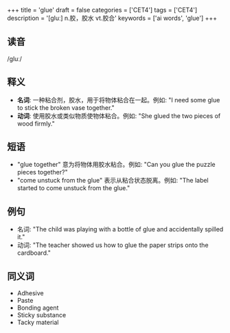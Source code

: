 +++
title = 'glue'
draft = false
categories = ['CET4']
tags = ['CET4']
description = '[gluː] n.胶，胶水 vt.胶合'
keywords = ['ai words', 'glue']
+++

## 读音
/ɡluː/

## 释义
- **名词**: 一种粘合剂，胶水，用于将物体粘合在一起。例如: "I need some glue to stick the broken vase together."
- **动词**: 使用胶水或类似物质使物体粘合。例如: "She glued the two pieces of wood firmly."

## 短语
- "glue together" 意为将物体用胶水粘合。例如: "Can you glue the puzzle pieces together?"
- "come unstuck from the glue" 表示从粘合状态脱离。例如: "The label started to come unstuck from the glue."

## 例句
- 名词: "The child was playing with a bottle of glue and accidentally spilled it."
- 动词: "The teacher showed us how to glue the paper strips onto the cardboard."

## 同义词
- Adhesive
- Paste
- Bonding agent
- Sticky substance
- Tacky material
